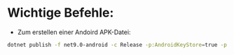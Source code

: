 ﻿# Wichtige Befehle:

- Zum erstellen einer Andoird APK-Datei:
```bash
dotnet publish -f net9.0-android -c Release -p:AndroidKeyStore=true -p:AndroidSigningKeyAlias=myalias -p:AndroidSigningKeyStore=/voller/pfad/myreleasekey.keystore -p:AndroidSigningStorePass=testSchiefer -p:AndroidSigningKeyPass=testSchiefer -p:PackageFormat=apk
```